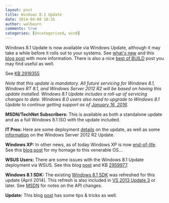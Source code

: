 ```yaml
---
layout: post
title: Windows 8.1 Update
date: 2014-04-08 10:35
author: walbourn
comments: true
categories: [Uncategorized, win8]
---
```

<p>Windows 8.1 Update is now available via Windows Update, although it may take a while before it rolls out to your systems. See <a href="http://windows.microsoft.com/en-us/windows-8/whats-new">what's new</a>&nbsp;and this <a href="http://blogs.windows.com/windows/b/windowsexperience/archive/2014/04/08/why-i-love-today-s-windows-8-1-update.aspx">blog post</a> with more information. There is also a nice <a href="http://blogs.technet.com/b/keithmayer/archive/2014/04/08/best-of-build-2014-getting-ready-for-windows-8-1-update.aspx">best of BUILD</a>&nbsp;post you may find useful as well.</p>
<p>See <a href="http://support.microsoft.com/kb/2919355">KB 2919355</a></p>
<p><em>Note that this update is mandatory. All future servicing for Windows 8.1, Windows RT 8.1, and Windows Server 2012 R2 will be based on having this update installed. Windows 8.1 Update includes a roll-up of servicing changes to date. Windows 8.0 users also need to upgrade to Windows 8.1 Update to continue getting support as of <a href="https://support.microsoft.com/en-us/gp/lifecycle-windows81-faq">January 16, 2016</a>.</em></p>
<p><strong>MSDN/TechNet Subscribers:</strong> This is available as both a standalone update and as a full Windows 8.1 ISO with the update included.</p>
<p><strong>IT Pros:</strong> Here are some deployment <a href="http://blogs.windows.com/windows/b/springboard/archive/2014/04/02/windows-8-1-update-the-it-pro-perspective.aspx">details</a> on the update, as well as some <a href="http://blogs.technet.com/b/windowsserver/archive/2014/04/02/windows-server-2012-r2-update-is-now-available-to-subscribers.aspx">information</a> on the Windows Server 2012 R2 Update.</p>
<p><strong>Windows XP:</strong> In other news, as of today Windows XP is now <a href="http://windows.microsoft.com/en-us/windows/end-support-help">end-of-life</a>. See this <a href="http://blogs.msdn.com/b/chuckw/archive/2010/10/22/goodbye-to-an-old-friend.aspx">blog post</a> for my homage to this venerable OS...</p>
<p><strong>WSUS Users:</strong> There are some issues with the Windows 8.1 Update deployment via WSUS. See this blog <a href="http://blogs.windows.com/windows/b/springboard/archive/2014/04/16/windows-8-1-update-and-wsus-availability-and-adjusted-timeline.aspx">post</a> and KB&nbsp;<a href="http://support.microsoft.com/kb/2959977">2959977</a>.</p>
<p><strong>Windows 8.1 SDK:</strong> The existing <a href="http://go.microsoft.com/fwlink/?LinkID=323507">Windows 8.1 SDK</a> was refreshed for this update (April 2014). This refresh is also included in <a href="http://blogs.msdn.com/b/chuckw/archive/2014/08/05/visual-studio-2013-update-3.aspx">VS 2013 Update 3</a> or later. See <a href="http://msdn.microsoft.com/en-us/library/hh920512.aspx#windows_8.1_update_api_notes">MSDN</a> for notes on the API changes.</p>
<p><strong>Update:</strong> This blog <a href="http://blogs.windows.com/windows/b/windowsexperience/archive/2014/04/10/some-tips-and-tricks-for-using-the-windows-8-1-update.aspx">post</a> has some tips &amp; tricks as well.</p>
